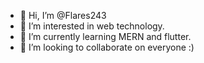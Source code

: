 - 👋 Hi, I’m @Flares243
- 👀 I’m interested in web technology.
- 🌱 I’m currently learning MERN and flutter.
- 💞️ I’m looking to collaborate on everyone :)
